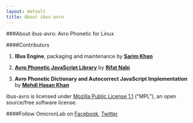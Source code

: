 ```yaml
---
layout: default
title: About ibus-avro
---
```


###About ibus-avro: Avro Phonetic for Linux

####Contributors
 
1. __IBus Engine__, packaging and maintenance by [__Sarim Khan__](https://github.com/sarim)

2. [__Avro Phonetic JavaScript Library__](https://github.com/torifat/jsAvroPhonetic) by [__Rifat Nabi__](https://github.com/torifat)

3. __Avro Phonetic Dictionary and Autocorrect JavaScript Implementation__ by [__Mehdi Hasan Khan__](https://github.com/omicronlab)

ibus-avro is licensed under [Mozilla Public License 1.1](https://github.com/sarim/ibus-avro/blob/master/MPL-1.1.txt) ("MPL"), an open source/free software license.

####Follow OmicronLab on [Facebook](http://www.facebook.com/pages/Avro-Keyboard-Bangla-Software/15605702285), [Twitter](http://www.twitter.com/omicronlab)